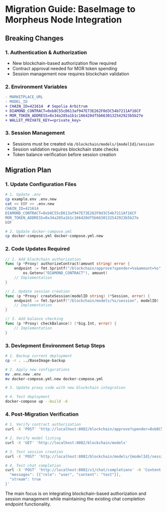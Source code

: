 # Migration Guide: BaseImage to Morpheus Node Integration

## Breaking Changes

### 1. Authentication & Authorization
- New blockchain-based authorization flow required
- Contract approval needed for MOR token spending
- Session management now requires blockchain validation

### 2. Environment Variables
```diff
- MARKETPLACE_URL
- MODEL_ID
+ CHAIN_ID=421614  # Sepolia Arbitrum
+ DIAMOND_CONTRACT=0xb8C55cD613af947E73E262F0d3C54b7211Af16CF
+ MOR_TOKEN_ADDRESS=0x34a285a1b1c166420df5b6630132542923b5b27e
+ WALLET_PRIVATE_KEY=<private_key>
```

### 3. Session Management
- Sessions must be created via `/blockchain/models/{modelId}/session`
- Session validation requires blockchain state checks
- Token balance verification before session creation

## Migration Plan

### 1. Update Configuration Files
```bash
# 1. Update .env
cp example.env .env.new
cat << EOF >> .env.new
CHAIN_ID=421614
DIAMOND_CONTRACT=0xb8C55cD613af947E73E262F0d3C54b7211Af16CF
MOR_TOKEN_ADDRESS=0x34a285a1b1c166420df5b6630132542923b5b27e
EOF

# 2. Update docker-compose.yml
cp docker-compose.yml docker-compose.yml.new
```

### 2. Code Updates Required
```go
// 1. Add blockchain authorization
func (p *Proxy) authorizeContract(amount string) error {
    endpoint := fmt.Sprintf("/blockchain/approve?spender=%s&amount=%s", 
        os.Getenv("DIAMOND_CONTRACT"), amount)
    // Implementation
}

// 2. Update session creation
func (p *Proxy) createSession(modelID string) (*Session, error) {
    endpoint := fmt.Sprintf("/blockchain/models/%s/session", modelID)
    // Implementation
}

// 3. Add balance checking
func (p *Proxy) checkBalance() (*big.Int, error) {
    // Implementation
}
```

### 3. Devlepment Environment Setup Steps
```bash
# 1. Backup current deployment
cp -r . ../BaseImage-backup

# 2. Apply new configurations
mv .env.new .env
mv docker-compose.yml.new docker-compose.yml

# 3. Update proxy code with new blockchain integration

# 4. Test deployment
docker-compose up --build -d
```

### 4. Post-Migration Verification
```bash
# 1. Verify contract authorization
curl -X 'POST' 'http://localhost:8082/blockchain/approve?spender=0xb8C55cD613af947E73E262F0d3C54b7211Af16CF&amount=3'

# 2. Verify model listing
curl -X 'GET' 'http://localhost:8082/blockchain/models'

# 3. Test session creation
curl -X 'POST' 'http://localhost:8082/blockchain/models/{modelId}/session'

# 4. Test chat completion
curl -X 'POST' 'http://localhost:8082/v1/chat/completions' -H 'Content-Type: application/json' -d '{
  "messages": [{"role": "user", "content": "test"}],
  "stream": true
}'
```

The main focus is on integrating blockchain-based authorization and session management while maintaining the existing chat completion endpoint functionality. 